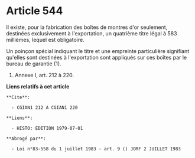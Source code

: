 # Article 544

Il existe, pour la fabrication des boîtes de montres d'or seulement, destinées exclusivement à l'exportation, un quatrième
titre légal à 583 millièmes, lequel est obligatoire.

Un poinçon spécial indiquant le titre et une empreinte particulière signifiant qu'elles sont destinées à l'exportation sont
appliqués sur ces boîtes par le bureau de garantie (1).

1)  Annexe I, art. 212 à 220.

**Liens relatifs à cet article**

	**Cite**:

	  - CGIAN1 212 A CGIAN1 220

	**Liens**:

	  - HISTO: EDITION 1979-07-01

	**Abrogé par**:

	  - Loi n°83-558 du 1 juillet 1983 - art. 9 () JORF 2 JUILLET 1983
